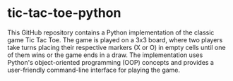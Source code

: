 # tic-tac-toe-python

This GitHub repository contains a Python implementation of the classic game Tic Tac Toe. The game is played on a 3x3 board, where two players take turns placing their respective markers (X or O) in empty cells until one of them wins or the game ends in a draw. The implementation uses Python's object-oriented programming (OOP) concepts and provides a user-friendly command-line interface for playing the game.
